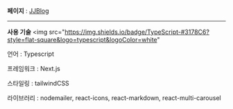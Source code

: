 **페이지** : [JJBlog](https://jjlog.vercel.app/)

---

**사용 기술** 
<img src="https://img.shields.io/badge/TypeScript-#3178C6?style=flat-square&logo=typescript&logoColor=white"

언어 : Typescript

프레임워크 : Next.js

스타일링 : tailwindCSS

라이브러리 : nodemailer, react-icons, react-markdown, react-multi-carousel
